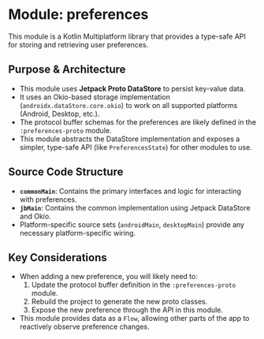 # Module: preferences

This module is a Kotlin Multiplatform library that provides a type-safe API for storing and retrieving user preferences.

## Purpose & Architecture

- This module uses **Jetpack Proto DataStore** to persist key-value data.
- It uses an Okio-based storage implementation (`androidx.dataStore.core.okio`) to work on all supported platforms (Android, Desktop, etc.).
- The protocol buffer schemas for the preferences are likely defined in the `:preferences-proto` module.
- This module abstracts the DataStore implementation and exposes a simpler, type-safe API (like `PreferencesState`) for other modules to use.

## Source Code Structure

- **`commonMain`**: Contains the primary interfaces and logic for interacting with preferences.
- **`jbMain`**: Contains the common implementation using Jetpack DataStore and Okio.
- Platform-specific source sets (`androidMain`, `desktopMain`) provide any necessary platform-specific wiring.

## Key Considerations

- When adding a new preference, you will likely need to:
    1.  Update the protocol buffer definition in the `:preferences-proto` module.
    2.  Rebuild the project to generate the new proto classes.
    3.  Expose the new preference through the API in this module.
- This module provides data as a `Flow`, allowing other parts of the app to reactively observe preference changes.
